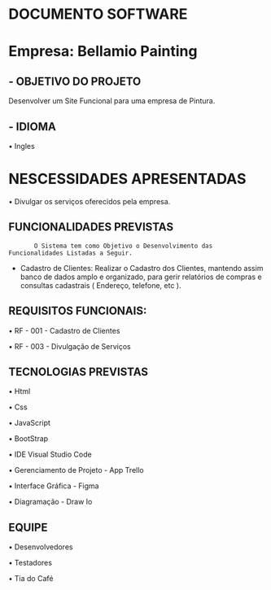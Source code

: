 <h1> DOCUMENTO SOFTWARE</h1>
  
# Empresa: Bellamio Painting

## - OBJETIVO DO PROJETO
 Desenvolver um Site Funcional para uma empresa de Pintura.

## - IDIOMA

  •	Ingles

# NESCESSIDADES APRESENTADAS 

• Divulgar os serviços oferecidos pela empresa.

##	FUNCIONALIDADES PREVISTAS	

           O Sistema tem como Objetivo o Desenvolvimento das Funcionalidades Listadas a Seguir.

-	Cadastro de Clientes:
    Realizar o Cadastro dos Clientes, mantendo assim banco de dados amplo e organizado,
para gerir relatórios de compras e consultas cadastrais ( Endereço, telefone, etc ). 

##	REQUISITOS FUNCIONAIS: 
 

•	RF -  001  - Cadastro de Clientes

•	RF -  003  - Divulgação de Serviços


##	TECNOLOGIAS PREVISTAS 

•	Html

•	Css

•	JavaScript

•	BootStrap

•	IDE Visual Studio Code 

•	Gerenciamento de Projeto - App Trello

•	Interface Gráfica -  Figma

•	Diagramação - Draw Io
	
##	EQUIPE

•	Desenvolvedores

•	Testadores

•	Tia do Café

